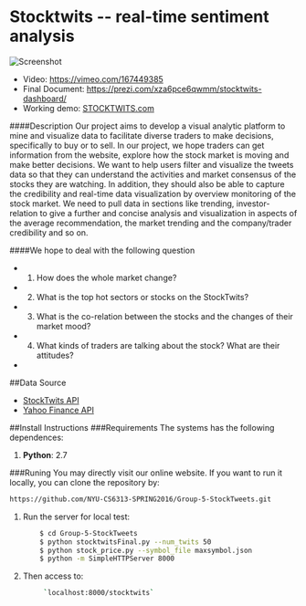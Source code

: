 # Stocktwits -- real-time sentiment analysis
![Screenshot](https://github.com/NYU-CS6313-SPRING2016/Group-5-StockTweets/blob/master/Screen%20Shot%202016-08-22%20at%208.31.35%20PM.png)
- Video: https://vimeo.com/167449385
- Final Document: https://prezi.com/xza6pce6qwmm/stocktwits-dashboard/ 
- Working demo: [STOCKTWITS.com](http://angelinazhao.com/stock/)

####Description
Our project aims to develop a visual analytic platform to mine and visualize data to facilitate diverse traders to make decisions, specifically to buy or to sell. In our project, we hope traders can get information from the website, explore how the stock market is moving and make better decisions. We want to help users filter and visualize the tweets data so that they can understand the activities and market consensus of the stocks they are watching. In addition, they should also be able to capture the credibility and real-time data visualization by overview monitoring of the stock market. We need to pull data in sections like trending, investor-relation to give a further and concise analysis and visualization in aspects of the average recommendation, the market trending and the company/trader credibility and so on.

####We hope to deal with the following question
- 1.	How does the whole market change?
- 2.	What is the top hot sectors or stocks on the StockTwits?
- 3.	What is the co-relation between the stocks and the changes of their market mood?
- 4.	What kinds of traders are talking about the stock? What are their attitudes?
- 
##Data Source
- [StockTwits API](http://stocktwits.com/developers)
- [Yahoo Finance API](https://pypi.python.org/pypi/yahoo-finance/1.1.4)

##Install Instructions
###Requirements
The systems has the following dependences:

1. **Python**: 2.7

###Runing
You may directly visit our online website. If you want to run it locally, you can clone the repository by:
```sh
https://github.com/NYU-CS6313-SPRING2016/Group-5-StockTweets.git
```


1. Run the server for local test:

	```sh
		$ cd Group-5-StockTweets
		$ python stocktwitsFinal.py --num_twits 50
		$ python stock_price.py --symbol_file maxsymbol.json
		$ python -m SimpleHTTPServer 8000
	```

2. Then access to:

	```sh
		 `localhost:8000/stocktwits`
	```
